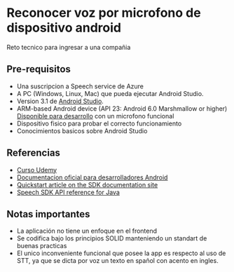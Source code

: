 # Reconocer voz por microfono de dispositivo android

Reto tecnico para ingresar a una compañia

## Pre-requisitos

* Una suscripcion a Speech service de Azure
* A PC (Windows, Linux, Mac) que pueda ejecutar Android Studio.
* Version 3.1 de [Android Studio](https://developer.android.com/studio/).
* ARM-based Android device (API 23: Android 6.0 Marshmallow or higher) [Disponible para desarrollo](https://developer.android.com/studio/debug/dev-options) con un microfono funcional
* Dispositivo fisico para probar el correcto funcionamiento
* Conocimientos basicos sobre Android Studio

## Referencias

* [Curso Udemy](https://www.udemy.com/share/101qWoB0Ybd19SR3w=/)
* [Documentacion oficial para desarrolladores Android](https://developer.android.com/)
* [Quickstart article on the SDK documentation site](https://docs.microsoft.com/azure/cognitive-services/speech-service/quickstart-java-android)
* [Speech SDK API reference for Java](https://aka.ms/csspeech/javaref)

## Notas importantes

* La aplicación no tiene un enfoque en el frontend
* Se codifica bajo los principios SOLID manteniendo un standart de buenas practicas 
* El unico inconveniente funcional que posee la app es respecto al uso de STT, ya que se dicta por voz un texto en spañol con acento en ingles.
